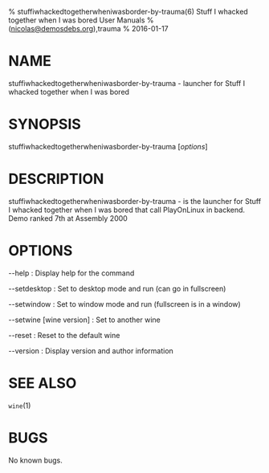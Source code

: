 % stuffiwhackedtogetherwheniwasborder-by-trauma(6) Stuff I whacked together when I was bored User Manuals
%  (nicolas@demosdebs.org),trauma
% 2016-01-17

# NAME
stuffiwhackedtogetherwheniwasborder-by-trauma - launcher for Stuff I whacked together when I was bored

# SYNOPSIS
stuffiwhackedtogetherwheniwasborder-by-trauma [*options*]

# DESCRIPTION
stuffiwhackedtogetherwheniwasborder-by-trauma - is the launcher for Stuff I whacked together when I was bored that call PlayOnLinux in backend.
Demo ranked 7th at Assembly 2000

# OPTIONS
\--help
:   Display help for the command

\--setdesktop
:   Set to desktop mode and run (can go in fullscreen)

\--setwindow
:   Set to window mode and run (fullscreen is in a window)

\--setwine [wine version]
:   Set to another wine

\--reset
:   Reset to the default wine

\--version
:   Display version and author information

# SEE ALSO
`wine`(1)

# BUGS
No known bugs.
